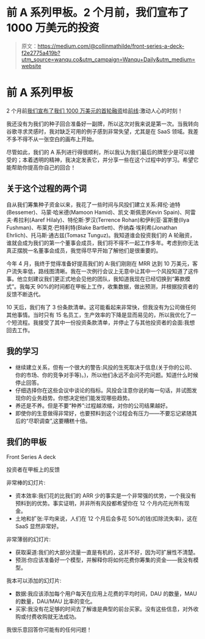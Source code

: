 # 前 A 系列甲板。2 个月前，我们宣布了 1000 万美元的投资

> 原文：<https://medium.com/@collinmathilde/front-series-a-deck-f2e2775a419b?utm_source=wanqu.co&utm_campaign=Wanqu+Daily&utm_medium=website>

# 前 A 系列甲板

2 个月前[我们宣布了我们 1000 万美元的首轮融资](https://medium.com/@collinmathilde/weve-raised-10m-d210c2253ce6)给[前线](http://frontapp.com):激动人心的时刻！

我还没有为我们的种子回合准备好一副牌，所以这次对我来说是第一次。当我转向谷歌寻求灵感时，我对缺乏可用的例子感到非常失望，尤其是在 SaaS 领域。我差不多不得不从一张空白的画布上开始。

尽管如此，我们的 A 系列进行得很顺利，所以我认为我们最后的牌至少是可以接受的；本着透明的精神，我决定发表它，并分享一些在这个过程中的学习。希望它能帮助你提高你自己的回合！

## 关于这个过程的两个词

自从我们筹集种子资金以来，我花了一些时间与风投们建立关系:拜伦·迪特(Bessemer)、马蒙·哈米德(Mamoon Hamid)、凯文·斯佩恩(Kevin Spain)、阿雷夫·希拉利(Aaref Hilaly)、特伦斯·罗汉(Terrence Rohan)和伊利亚·富斯曼(Ilya Fushman)、布莱克·巴特利特(Blake Bartlett)、乔纳森·埃利希(Jonathan Ehrlich)、托马斯·通古兹(Tomasz Tunguz)。我知道谁会投资我们的 A 轮融资，谁就会成为我们的第一个董事会成员，我们将不得不一起工作多年。考虑到你无法真正摆脱一名董事会成员，我觉得尽早开始了解他们是很重要的。

今年 4 月，我终于觉得准备好提高我们的 A:我们刚刚在 MRR 达到 10 万美元，客户流失率低，路线图清晰。我在一次例行会议上无意中让其中一个风投知道了这件事。他立刻建议我们更正式地会见他的团队，我知道我现在已经切换到“筹款模式”。我每天 90%的时间都在甲板上工作，收集数据，做出预测，并根据投资者的反馈不断迭代。

10 天后，我们有了 3 份条款清单。这可能看起来非常快，但我没有为公司做任何其他事情。当时只有 15 名员工，生产效率的下降是显而易见的，所以我优化了一个短流程。我接受了其中一份投资条款清单，并停止了与其他投资者的会面:我想回去工作。

## 我的学习

*   继续建立关系，但有一个很大的警告:风投的生死取决于信息(关于你的公司、你的市场、你的竞争对手等)。)，所以他们永远不会问不完问题。知道什么时候停止回答。
*   仔细选择你在这些会议中谈论的指标。风投会注意你说的每一句话，并试图发现你的业务趋势。你想决定他们能发现哪些趋势。
*   养还是不养。但是不要“种养”:过程越浓缩，对你的公司结果越好。
*   即使你的生意做得非常好，也要预料到这个过程会有压力——不要忘记紧随其后的“尽职调查”,这要糟糕十倍。

## 我们的甲板



Front Series A deck



投资者在甲板上的反馈

非常棒的幻灯片:

*   资本效率:我们花的比我们的 ARR 少的事实是一个非常强的优势，一个我没有预料到的优势。事实证明，并非所有风投都希望你在 12 个月内花光所有现金。
*   土地和扩张:平均来说，人们在 12 个月后会多花 50%的钱(扣除流失率)，这在 SaaS 显然非常好。

非常薄弱的幻灯片:

*   获取渠道:我们的大部分流量一直是有机的，这并不好，因为可扩展性不清楚。
*   预测:你应该准备好一个模型，并解释你将如何花费你筹集的资金——我没有模型。

我本可以添加的幻灯片:

*   数据:我应该添加每个用户每天在应用上花费的平均时间，DAU 的数量，MAU 的数量，DAU/MAU 比率的变化。
*   买家:我没有花足够的时间去了解谁是典型的前台买家。没有这些信息，对外收购或付费收购就无法成功。

我很乐意回答你可能有的任何问题！